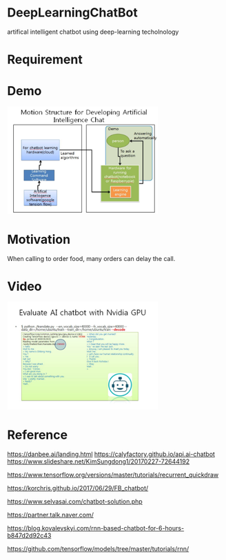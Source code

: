 # DeepLearningChatBot
artifical intelligent chatbot using deep-learning techolnology

# Requirement


# Demo
<img src=https://github.com/Limsuyoun/DeepLearningChatBot/blob/master/image/dd.JPG border=0 width=350 height=250> </img>


# Motivation
When calling to order food, many orders can delay the call.

# Video
<img src=https://github.com/Limsuyoun/DeepLearningChatBot/blob/master/image/demo..JPG border=0 width=350 height=250> </img>

# Reference
https://danbee.ai/landing.html 
https://calyfactory.github.io/api.ai-chatbot
https://www.slideshare.net/KimSungdong1/20170227-72644192 

https://www.tensorflow.org/versions/master/tutorials/recurrent_quickdraw

https://korchris.github.io/2017/06/29/FB_chatbot/ 

https://www.selvasai.com/chatbot-solution.php 

https://partner.talk.naver.com/

https://blog.kovalevskyi.com/rnn-based-chatbot-for-6-hours-b847d2d92c43 

https://github.com/tensorflow/models/tree/master/tutorials/rnn/ 
